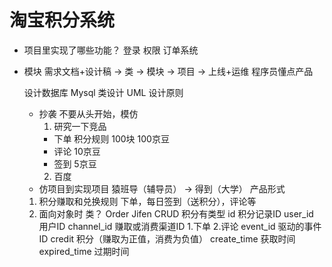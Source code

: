 # 淘宝积分系统
  
- 项目里实现了哪些功能？
  登录
  权限
  订单系统

- 模块
  需求文档+设计稿 -> 类 -> 模块 -> 项目 -> 上线+运维
  程序员懂点产品

  设计数据库 Mysql
  类设计 UML
  设计原则

  - 抄袭
    不要从头开始，模仿
    1. 研究一下竞品
      - 下单
        积分规则
       100块 100京豆
     - 评论
       10京豆
     - 签到
       5京豆
    2. 百度
   - 仿项目到实现项目
     猿班导（辅导员） -> 得到（大学）
     产品形式
  
  1. 积分赚取和兑换规则
    下单，每日签到（送积分），评论等
  2. 面向对象时 类？
    Order Jifen CRUD
    积分有类型
    id            积分记录ID
    user_id       用户ID
    channel_id    赚取或消费渠道ID 1.下单 2.评论
    event_id      驱动的事件ID
    credit        积分（赚取为正值，消费为负值）
    create_time   获取时间
    expired_time  过期时间 